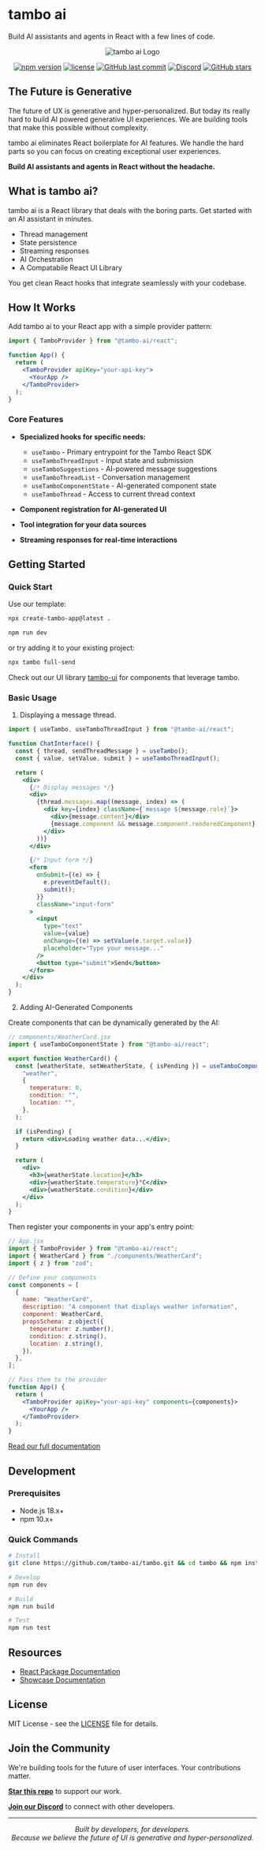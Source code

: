 # tambo ai

Build AI assistants and agents in React with a few lines of code.

<p align="center">
  <img src="assets/tambo-animation.gif" alt="tambo ai Logo">
</p>

<p align="center">
  <a href="https://www.npmjs.com/package/@tambo-ai/react"><img src="https://img.shields.io/npm/v/@tambo-ai/react.svg" alt="npm version"></a>
  <a href="https://github.com/tambo-ai/tambo/blob/main/LICENSE"><img src="https://img.shields.io/github/license/tambo-ai/tambo.svg" alt="license"></a>
  <a href="https://github.com/tambo-ai/tambo/commits/main"><img src="https://img.shields.io/github/last-commit/tambo-ai/tambo.svg" alt="GitHub last commit"></a>
  <a href="https://discord.gg/dJNvPEHth6"><img src="https://img.shields.io/discord/1251581895414911016?color=7289da&label=discord" alt="Discord"></a>
  <a href="https://github.com/tambo-ai/tambo/stargazers"><img src="https://img.shields.io/github/stars/tambo-ai/tambo.svg?style=social" alt="GitHub stars"></a>
</p>

## The Future is Generative

The future of UX is generative and hyper-personalized. But today its really hard to build AI powered generative UI experiences. We are building tools that make this possible without complexity.

tambo ai eliminates React boilerplate for AI features. We handle the hard parts so you can focus on creating exceptional user experiences.

**Build AI assistants and agents in React without the headache.**

## What is tambo ai?

tambo ai is a React library that deals with the boring parts. Get started with an AI assistant in minutes.

- Thread management
- State persistence
- Streaming responses
- AI Orchestration
- A Compatabile React UI Library

You get clean React hooks that integrate seamlessly with your codebase.

## How It Works

Add tambo ai to your React app with a simple provider pattern:

```jsx
import { TamboProvider } from "@tambo-ai/react";

function App() {
  return (
    <TamboProvider apiKey="your-api-key">
      <YourApp />
    </TamboProvider>
  );
}
```

### Core Features

- **Specialized hooks for specific needs:**

  - `useTambo` - Primary entrypoint for the Tambo React SDK
  - `useTamboThreadInput` - Input state and submission
  - `useTamboSuggestions` - AI-powered message suggestions
  - `useTamboThreadList` - Conversation management
  - `useTamboComponentState` - AI-generated component state
  - `useTamboThread` - Access to current thread context

- **Component registration for AI-generated UI**
- **Tool integration for your data sources**
- **Streaming responses for real-time interactions**

## Getting Started

### Quick Start

Use our template:

```bash
npx create-tambo-app@latest .

npm run dev
```

or try adding it to your existing project:

```bash
npx tambo full-send
```

Check out our UI library [tambo-ui](https://ui.tambo.co) for components that leverage tambo.

### Basic Usage

1. Displaying a message thread.

```jsx
import { useTambo, useTamboThreadInput } from "@tambo-ai/react";

function ChatInterface() {
  const { thread, sendThreadMessage } = useTambo();
  const { value, setValue, submit } = useTamboThreadInput();

  return (
    <div>
      {/* Display messages */}
      <div>
        {thread.messages.map((message, index) => (
          <div key={index} className={`message ${message.role}`}>
            <div>{message.content}</div>
            {message.component && message.component.renderedComponent}
          </div>
        ))}
      </div>

      {/* Input form */}
      <form
        onSubmit={(e) => {
          e.preventDefault();
          submit();
        }}
        className="input-form"
      >
        <input
          type="text"
          value={value}
          onChange={(e) => setValue(e.target.value)}
          placeholder="Type your message..."
        />
        <button type="submit">Send</button>
      </form>
    </div>
  );
}
```

2. Adding AI-Generated Components

Create components that can be dynamically generated by the AI:

```jsx
// components/WeatherCard.jsx
import { useTamboComponentState } from "@tambo-ai/react";

export function WeatherCard() {
  const [weatherState, setWeatherState, { isPending }] = useTamboComponentState(
    "weather",
    {
      temperature: 0,
      condition: "",
      location: "",
    },
  );

  if (isPending) {
    return <div>Loading weather data...</div>;
  }

  return (
    <div>
      <h3>{weatherState.location}</h3>
      <div>{weatherState.temperature}°C</div>
      <div>{weatherState.condition}</div>
    </div>
  );
}
```

Then register your components in your app's entry point:

```jsx
// App.jsx
import { TamboProvider } from "@tambo-ai/react";
import { WeatherCard } from "./components/WeatherCard";
import { z } from "zod";

// Define your components
const components = [
  {
    name: "WeatherCard",
    description: "A component that displays weather information",
    component: WeatherCard,
    propsSchema: z.object({
      temperature: z.number(),
      condition: z.string(),
      location: z.string(),
    }),
  },
];

// Pass them to the provider
function App() {
  return (
    <TamboProvider apiKey="your-api-key" components={components}>
      <YourApp />
    </TamboProvider>
  );
}
```

[Read our full documentation](https://tambo.co/docs)

## Development

### Prerequisites

- Node.js 18.x+
- npm 10.x+

### Quick Commands

```bash
# Install
git clone https://github.com/tambo-ai/tambo.git && cd tambo && npm install

# Develop
npm run dev

# Build
npm run build

# Test
npm run test
```

## Resources

- [React Package Documentation](./react-sdk/README.md)
- [Showcase Documentation](./showcase/README.md)

## License

MIT License - see the [LICENSE](LICENSE) file for details.

## Join the Community

We're building tools for the future of user interfaces. Your contributions matter.

**[Star this repo](https://github.com/tambo-ai/tambo)** to support our work.

**[Join our Discord](https://discord.gg/dJNvPEHth6)** to connect with other developers.

---

<p align="center">
  <i>Built by developers, for developers.</i><br>
  <i>Because we believe the future of UI is generative and hyper-personalized.</i>
</p>
